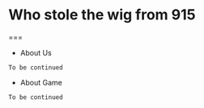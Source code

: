 # Who stole the wig from 915
===
* About Us
```
To be continued
```
* About Game
```
To be continued
```
